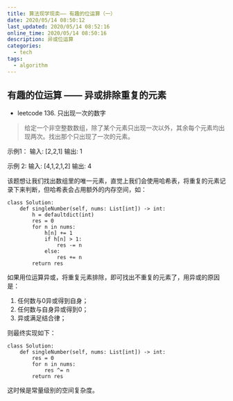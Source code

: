 ```yaml
---
title: 算法现学现卖—— 有趣的位运算（一）
date: 2020/05/14 08:50:12
last_updated: 2020/05/14 08:52:16
online_time: 2020/05/14 08:50:16
description: 异或位运算
categories:
  - tech
tags:
  - algorithm
---
```


## 有趣的位运算 —— 异或排除重复的元素
- leetcode 136. 只出现一次的数字
> 给定一个非空整数数组，除了某个元素只出现一次以外，其余每个元素均出现两次。找出那个只出现了一次的元素。
>
示例1：
输入: [2,2,1]
输出: 1
>
示例 2:
输入: [4,1,2,1,2]
输出: 4

该题想让我们找出数组里的唯一元素，直觉上我们会使用哈希表，将重复的元素记录下来判断，但哈希表会占用额外的内存空间，如：
```python3
class Solution:
    def singleNumber(self, nums: List[int]) -> int:
        h = defaultdict(int)
        res = 0
        for n in nums:
            h[n] += 1
            if h[n] > 1:
                res -= n
            else:
                res += n
        return res
```

如果用位运算异或，将重复元素排除，即可找出不重复的元素了，用异或的原因是：
1. 任何数与0异或得到自身；
2. 任何数与自身异或得到0；
3. 异或满足结合律；

则最终实现如下：
```python3
class Solution:
    def singleNumber(self, nums: List[int]) -> int:
        res = 0
        for n in nums:
            res ^= n
        return res
```
这时候是常量级别的空间复杂度。

